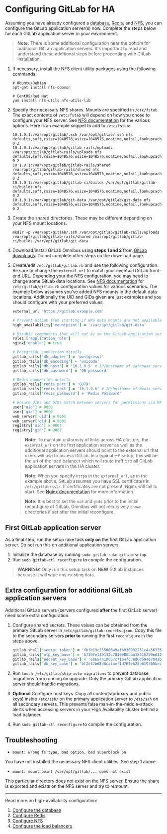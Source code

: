 # Configuring GitLab for HA

Assuming you have already configured a [database](database.md), [Redis](redis.md), and [NFS](nfs.md), you can
configure the GitLab application server(s) now. Complete the steps below
for each GitLab application server in your environment.

> **Note:** There is some additional configuration near the bottom for
  additional GitLab application servers. It's important to read and understand
  these additional steps before proceeding with GitLab installation.

1. If necessary, install the NFS client utility packages using the following
   commands:

    ```
    # Ubuntu/Debian
    apt-get install nfs-common

    # CentOS/Red Hat
    yum install nfs-utils nfs-utils-lib
    ```

1. Specify the necessary NFS shares. Mounts are specified in
   `/etc/fstab`. The exact contents of `/etc/fstab` will depend on how you chose
   to configure your NFS server. See [NFS documentation](nfs.md) for the various
   options. Here is an example snippet to add to `/etc/fstab`:

    ```
    10.1.0.1:/var/opt/gitlab/.ssh /var/opt/gitlab/.ssh nfs defaults,soft,rsize=1048576,wsize=1048576,noatime,nofail,lookupcache=positive 0 2
    10.1.0.1:/var/opt/gitlab/gitlab-rails/uploads /var/opt/gitlab/gitlab-rails/uploads nfs defaults,soft,rsize=1048576,wsize=1048576,noatime,nofail,lookupcache=positive 0 2
    10.1.0.1:/var/opt/gitlab/gitlab-rails/shared /var/opt/gitlab/gitlab-rails/shared nfs defaults,soft,rsize=1048576,wsize=1048576,noatime,nofail,lookupcache=positive 0 2
    10.1.0.1:/var/opt/gitlab/gitlab-ci/builds /var/opt/gitlab/gitlab-ci/builds nfs defaults,soft,rsize=1048576,wsize=1048576,noatime,nofail,lookupcache=positive 0 2
    10.1.0.1:/var/opt/gitlab/git-data /var/opt/gitlab/git-data nfs defaults,soft,rsize=1048576,wsize=1048576,noatime,nofail,lookupcache=positive 0 2
    ```

1. Create the shared directories. These may be different depending on your NFS
   mount locations.

    ```
    mkdir -p /var/opt/gitlab/.ssh /var/opt/gitlab/gitlab-rails/uploads /var/opt/gitlab/gitlab-rails/shared /var/opt/gitlab/gitlab-ci/builds /var/opt/gitlab/git-data
    ```

1. Download/install GitLab Omnibus using **steps 1 and 2** from
   [GitLab downloads](https://about.gitlab.com/downloads). Do not complete other
   steps on the download page.
1. Create/edit `/etc/gitlab/gitlab.rb` and use the following configuration.
   Be sure to change the `external_url` to match your eventual GitLab front-end
   URL. Depending your the NFS configuration, you may need to change some GitLab
   data locations. See [NFS documentation](nfs.md) for `/etc/gitlab/gitlab.rb`
   configuration values for various scenarios. The example below assumes you've
   added NFS mounts in the default data locations. Additionally the UID and GIDs
   given are just examples and you should configure with your preferred values.

    ```ruby
    external_url 'https://gitlab.example.com'

    # Prevent GitLab from starting if NFS data mounts are not available
    high_availability['mountpoint'] = '/var/opt/gitlab/git-data'

    # Disable components that will not be on the GitLab application server
    roles ['application_role']
    nginx['enable'] = true

    # PostgreSQL connection details
    gitlab_rails['db_adapter'] = 'postgresql'
    gitlab_rails['db_encoding'] = 'unicode'
    gitlab_rails['db_host'] = '10.1.0.5' # IP/hostname of database server
    gitlab_rails['db_password'] = 'DB password'

    # Redis connection details
    gitlab_rails['redis_port'] = '6379'
    gitlab_rails['redis_host'] = '10.1.0.6' # IP/hostname of Redis server
    gitlab_rails['redis_password'] = 'Redis Password'
    
    # Ensure UIDs and GIDs match between servers for permissions via NFS
    user['uid'] = 9000
    user['gid'] = 9000
    web_server['uid'] = 9001
    web_server['gid'] = 9001
    registry['uid'] = 9002
    registry['gid'] = 9002
    ```

    > **Note:** To maintain uniformity of links across HA clusters, the `external_url`
    on the first application server as well as the additional application
    servers should point to the external url that users will use to access GitLab.
    In a typical HA setup, this will be the url of the load balancer which will
    route traffic to all GitLab application servers in the HA cluster.

    > **Note:** When you specify `https` in the `external_url`, as in the example
    above, GitLab assumes you have SSL certificates in `/etc/gitlab/ssl/`. If
    certificates are not present, Nginx will fail to start. See
    [Nginx documentation](http://docs.gitlab.com/omnibus/settings/nginx.html#enable-https)
    for more information.
    
    > **Note:** It is best to set the `uid` and `gid`s prior to the initial reconfigure of GitLab. Omnibus will not recursively `chown` directories if set after the initial reconfigure.

## First GitLab application server

As a final step, run the setup rake task **only on** the first GitLab application server.
Do not run this on additional application servers.

1. Initialize the database by running `sudo gitlab-rake gitlab:setup`.
1. Run `sudo gitlab-ctl reconfigure` to compile the configuration.

> **WARNING:** Only run this setup task on **NEW** GitLab instances because it
  will wipe any existing data.

## Extra configuration for additional GitLab application servers

Additional GitLab servers (servers configured **after** the first GitLab server)
need some extra configuration.

1. Configure shared secrets. These values can be obtained from the primary
   GitLab server in `/etc/gitlab/gitlab-secrets.json`. Copy this file to the
   secondary servers **prior to** running the first `reconfigure` in the steps
   above.

    ```ruby
    gitlab_shell['secret_token'] = 'fbfb19c355066a9afb030992231c4a363357f77345edd0f2e772359e5be59b02538e1fa6cae8f93f7d23355341cea2b93600dab6d6c3edcdced558fc6d739860'
    gitlab_rails['otp_key_base'] = 'b719fe119132c7810908bba18315259ed12888d4f5ee5430c42a776d840a396799b0a5ef0a801348c8a357f07aa72bbd58e25a84b8f247a25c72f539c7a6c5fa'
    gitlab_rails['secret_key_base'] = '6e657410d57c71b4fc3ed0d694e7842b1895a8b401d812c17fe61caf95b48a6d703cb53c112bc01ebd197a85da81b18e29682040e99b4f26594772a4a2c98c6d'
    gitlab_rails['db_key_base'] = 'bf2e47b68d6cafaef1d767e628b619365becf27571e10f196f98dc85e7771042b9203199d39aff91fcb6837c8ed83f2a912b278da50999bb11a2fbc0fba52964'
    ```

1. Run `touch /etc/gitlab/skip-auto-migrations` to prevent database migrations
   from running on upgrade. Only the primary GitLab application server should
   handle migrations.

1. **Optional** Configure host keys. Copy all contents(primary and public keys) inside `/etc/ssh/` on
   the primary application server to `/ets/ssh` on all secondary servers. This
   prevents false man-in-the-middle-attack alerts when accessing servers in your
   High Availability cluster behind a load balancer.

1. Run `sudo gitlab-ctl reconfigure` to compile the configuration.

## Troubleshooting

- `mount: wrong fs type, bad option, bad superblock on`

You have not installed the necessary NFS client utilities. See step 1 above.

- `mount: mount point /var/opt/gitlab/... does not exist`

This particular directory does not exist on the NFS server. Ensure
the share is exported and exists on the NFS server and try to remount.

---

Read more on high-availability configuration:

1. [Configure the database](database.md)
1. [Configure Redis](redis.md)
1. [Configure NFS](nfs.md)
1. [Configure the load balancers](load_balancer.md)
